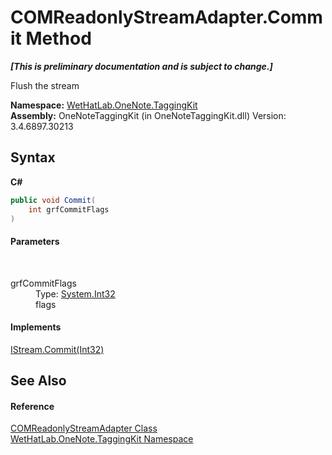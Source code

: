 # COMReadonlyStreamAdapter.Commit Method 
 _**\[This is preliminary documentation and is subject to change.\]**_

Flush the stream

**Namespace:**&nbsp;<a href="4e00c8ac-fc03-0e6d-d2fd-b2c7565a9aa0">WetHatLab.OneNote.TaggingKit</a><br />**Assembly:**&nbsp;OneNoteTaggingKit (in OneNoteTaggingKit.dll) Version: 3.4.6897.30213

## Syntax

**C#**<br />
``` C#
public void Commit(
	int grfCommitFlags
)
```


#### Parameters
&nbsp;<dl><dt>grfCommitFlags</dt><dd>Type: <a href="http://msdn2.microsoft.com/en-us/library/td2s409d" target="_blank">System.Int32</a><br />flags</dd></dl>

#### Implements
<a href="http://msdn2.microsoft.com/en-us/library/550h6d02" target="_blank">IStream.Commit(Int32)</a><br />

## See Also


#### Reference
<a href="82b4dea5-ee9c-563c-3ec1-64d6582ed262">COMReadonlyStreamAdapter Class</a><br /><a href="4e00c8ac-fc03-0e6d-d2fd-b2c7565a9aa0">WetHatLab.OneNote.TaggingKit Namespace</a><br />
